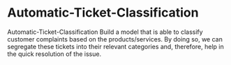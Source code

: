 # Automatic-Ticket-Classification
Automatic-Ticket-Classification
Build a model that is able to classify customer complaints based on the products/services. By doing so, we can segregate these tickets into their relevant categories and, therefore, help in the quick resolution of the issue.
